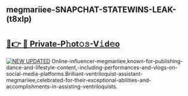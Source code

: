 ## megmariiee-SNAPCHAT-STATEWINS-LEAK-(t8xlp)


# <h2><a href="https://mediaupload.pro?-20M">🔗👉 🔴 Private-P𝚑ot𝚘𝚜-V𝚒d𝚎o</a></h2>

[![NEW UPDATED](https://i.imgur.com/0qMVB7G.gif)](https://mediaupload.pro?-20M)
Online-influencer-megmariiee,known-for-publishing-dance-and-lifestyle-content,-including-performances-and-vlogs-on-social-media-platforms.Brilliant-ventriloquist-assistant-megmariiee,celebrated-for-their-exceptional-abilities-and-accomplishments-in-assisting-ventriloquists.  